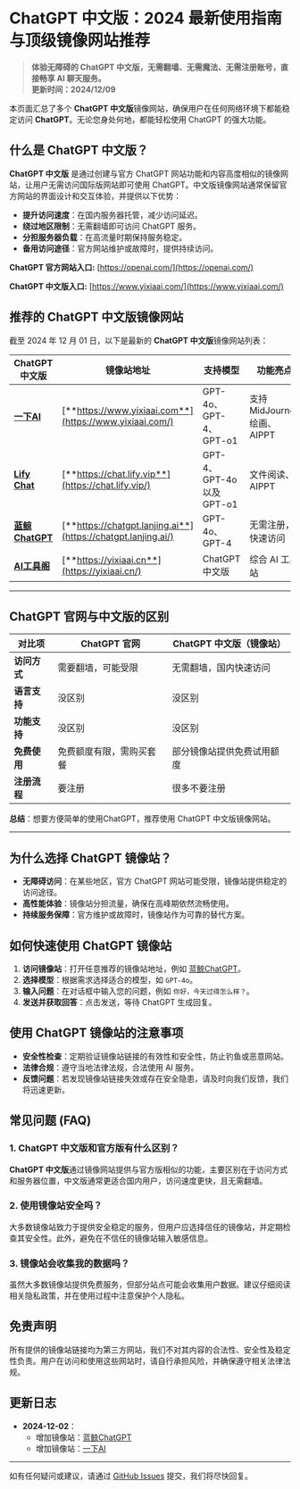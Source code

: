 # **ChatGPT 中文版：2024 最新使用指南与顶级镜像网站推荐**

> **体验无障碍的 ChatGPT 中文版，无需翻墙、无需魔法、无需注册账号，直接畅享 AI 聊天服务。**  
> **更新时间：2024/12/09**

本页面汇总了多个 **ChatGPT 中文版**镜像网站，确保用户在任何网络环境下都能稳定访问 **ChatGPT**。无论您身处何地，都能轻松使用 ChatGPT 的强大功能。

## 什么是 ChatGPT 中文版？

**ChatGPT 中文版** 是通过创建与官方 ChatGPT 网站功能和内容高度相似的镜像网站，让用户无需访问国际版网站即可使用 ChatGPT。中文版镜像网站通常保留官方网站的界面设计和交互体验，并提供以下优势：

- **提升访问速度**：在国内服务器托管，减少访问延迟。
- **绕过地区限制**：无需翻墙即可访问 ChatGPT 服务。
- **分担服务器负载**：在高流量时期保持服务稳定。
- **备用访问途径**：官方网站维护或故障时，提供持续访问。

**ChatGPT 官方网站入口:** [https://openai.com/](https://openai.com/)

**ChatGPT 中文版入口:** [https://www.yixiaai.com/](https://www.yixiaai.com/)

## 推荐的 ChatGPT 中文版镜像网站

截至 2024 年 12 月 01 日，以下是最新的 **ChatGPT 中文版**镜像网站列表：

| ChatGPT 中文版                                        | 镜像站地址                                        | 支持模型                      | 功能亮点                |
| ------------------------------------------------- | ------------------------------------------------- | ----------------------------- | ----------------------- |
| [**一下AI**](https://www.yixiaai.com/)            | [**https://www.yixiaai.com**](https://www.yixiaai.com/)            | GPT-4o、GPT-4、GPT-o1          | 支持 MidJourney 绘画、AIPPT |
| [**Lify Chat**](https://chat.lify.vip/)           | [**https://chat.lify.vip**](https://chat.lify.vip/)           | GPT-4、GPT-4o 以及 GPT-o1      | 文件阅读、AIPPT          |
| [**蓝鲸ChatGPT**](https://chatgpt.lanjing.ai/)    | [**https://chatgpt.lanjing.ai**](https://chatgpt.lanjing.ai/)    | GPT-4o、GPT-4                  | 无需注册，快速访问       |
| [**AI工具阁**](https://yixiaai.cn/)              | [**https://yixiaai.cn**](https://yixiaai.cn/)              | ChatGPT 中文版                 | 综合 AI 工具站           |

---

## ChatGPT 官网与中文版的区别

| 对比项             | ChatGPT 官网               | ChatGPT 中文版（镜像站）      |
|------------------|------------------------|-------------------------|
| **访问方式**       | 需要翻墙，可能受限         | 无需翻墙，国内快速访问        |
| **语言支持**       | 没区别       | 没区别        |
| **功能支持**       | 没区别       | 没区别   |
| **免费使用**       | 免费额度有限，需购买套餐      | 部分镜像站提供免费试用额度      |
| **注册流程**       | 要注册           | 很多不要注册       |

**总结**：想要方便简单的使用ChatGPT，推荐使用 ChatGPT 中文版镜像网站。

---

## 为什么选择 ChatGPT 镜像站？

- **无障碍访问**：在某些地区，官方 ChatGPT 网站可能受限，镜像站提供稳定的访问途径。
- **高性能体验**：镜像站分担流量，确保在高峰期依然流畅使用。
- **持续服务保障**：官方维护或故障时，镜像站作为可靠的替代方案。

## 如何快速使用 ChatGPT 镜像站

1. **访问镜像站**：打开任意推荐的镜像站地址，例如 [蓝鲸ChatGPT](https://chatgpt.lanjing.ai/)。
2. **选择模型**：根据需求选择适合的模型，如 `GPT-4o`。
3. **输入问题**：在对话框中输入您的问题，例如 `你好，今天过得怎么样？`。
4. **发送并获取回答**：点击发送，等待 ChatGPT 生成回复。

## 使用 ChatGPT 镜像站的注意事项

- **安全性检查**：定期验证镜像站链接的有效性和安全性，防止钓鱼或恶意网站。
- **法律合规**：遵守当地法律法规，合法使用 AI 服务。
- **反馈问题**：若发现镜像站链接失效或存在安全隐患，请及时向我们反馈，我们将迅速更新。

## 常见问题 (FAQ)

### 1. ChatGPT 中文版和官方版有什么区别？

**ChatGPT 中文版**通过镜像网站提供与官方版相似的功能，主要区别在于访问方式和服务器位置，中文版通常更适合国内用户，访问速度更快，且无需翻墙。

### 2. 使用镜像站安全吗？

大多数镜像站致力于提供安全稳定的服务，但用户应选择信任的镜像站，并定期检查其安全性。此外，避免在不信任的镜像站输入敏感信息。

### 3. 镜像站会收集我的数据吗？

虽然大多数镜像站提供免费服务，但部分站点可能会收集用户数据。建议仔细阅读相关隐私政策，并在使用过程中注意保护个人隐私。

## 免责声明

所有提供的镜像站链接均为第三方网站，我们不对其内容的合法性、安全性及稳定性负责。用户在访问和使用这些网站时，请自行承担风险，并确保遵守相关法律法规。

## 更新日志

- **2024-12-02**：
  - 增加镜像站：[蓝鲸ChatGPT](https://chatgpt.lanjing.ai/)
  - 增加镜像站：[一下AI](https://www.yixiaai.com/)

---

如有任何疑问或建议，请通过 [GitHub Issues](https://github.com) 提交，我们将尽快回复。

